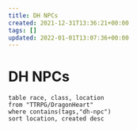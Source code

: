 ```yaml
---
title: DH NPCs
created: 2021-12-31T13:36:21+00:00
tags: []
updated: 2022-01-01T13:07:36+00:00
---
```

# DH NPCs
```dataview
table race, class, location
from "TTRPG/DragonHeart"
where contains(tags,"dh-npc")
sort location, created desc
```
